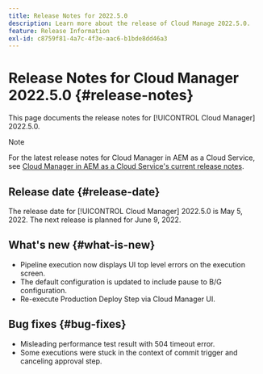 ```yaml
---
title: Release Notes for 2022.5.0
description: Learn more about the release of Cloud Manage 2022.5.0.
feature: Release Information
exl-id: c8759f81-4a7c-4f3e-aac6-b1bde8dd46a3
---
```

# Release Notes for Cloud Manager 2022.5.0 {#release-notes}

This page documents the release notes for [!UICONTROL Cloud Manager] 2022.5.0.

>[!NOTE]
>
>For the latest release notes for Cloud Manager in AEM as a Cloud Service, see [Cloud Manager in AEM as a Cloud Service's current release notes](https://experienceleague.adobe.com/en/docs/experience-manager-cloud-service/content/release-notes/cloud-manager/current).

## Release date {#release-date}

The release date for [!UICONTROL Cloud Manager] 2022.5.0 is May 5, 2022. The next release is planned for June 9, 2022.

## What's new {#what-is-new}

* Pipeline execution now displays UI top level errors on the execution screen.
* The default configuration is updated to include pause to B/G configuration.
* Re-execute Production Deploy Step via Cloud Manager UI.

## Bug fixes {#bug-fixes}

* Misleading performance test result with 504 timeout error.
* Some executions were stuck in the context of commit trigger and canceling approval step.
